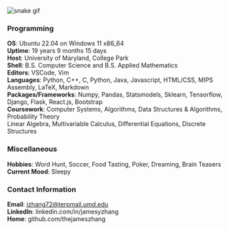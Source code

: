 ![snake gif](https://github.com/thejameszhang/thejameszhang/blob/output/github-contribution-grid-snake.gif)

### Programming
**OS**: Ubuntu 22.04 on Windows 11 x86_64\
**Uptime**: 19 years 9 months 15 days\
**Host**: University of Maryland, College Park\
**Shell**: B.S. Computer Science and B.S. Applied Mathematics\
**Editors**: VSCode, Vim\
**Languages**: Python, C++, C, Python, Java, Javascript, HTML/CSS, MIPS Assembly, LaTeX, Markdown\
**Packages/Frameworks**: Numpy, Pandas, Statsmodels, Sklearn, Tensorflow, Django, Flask, React.js, Bootstrap\
**Coursework**: Computer Systems, Algorithms, Data Structures & Algorithms, Probability Theory\
Linear Algebra, Multivariable Calculus, Differential Equations, Discrete Structures

### Miscellaneous
**Hobbies**: Word Hunt, Soccer, Food Tasting, Poker, Dreaming, Brain Teasers\
**Current Mood**: Sleepy

### Contact Information
**Email**: jzhang72@terpmail.umd.edu\
**LinkedIn**: linkedin.com/in/jamesyzhang\
**Home**: github.com/thejameszhang
